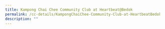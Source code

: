 ```yaml
---
title: Kampong Chai Chee Community Club at Heartbeat@Bedok
permalink: /cc-details/KampongChaiChee-Community-Club-at-HeartbeatBedok
description: ""
---
```

